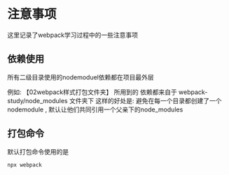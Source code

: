 # 注意事项

这里记录了webpack学习过程中的一些注意事项

## 依赖使用  

所有二级目录使用的nodemoduel依赖都在项目最外层  

例如: 【02webpack样式打包文件夹】 所用到的 依赖都来自于 webpack-study/node_modules 文件夹下
这样的好处是: 避免在每一个目录都创建了一个nodemodule , 默认让他们共同引用一个父亲下的node_modules

## 打包命令

默认打包命令使用的是  

``` js
npx webpack
```
